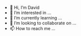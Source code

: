 - 👋 Hi, I’m David
- 👀 I’m interested in ...
- 🌱 I’m currently learning ...
- 💞️ I’m looking to collaborate on ...
- 📫 How to reach me ...

<!---
vurbEz-kumwu3-wysdef/vurbEz-kumwu3-wysdef is a ✨ special ✨ repository because its `README.md` (this file) appears on your GitHub profile.
You can click the Preview link to take a look at your changes.
--->
